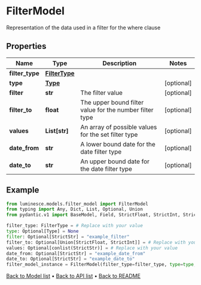 # FilterModel

Representation of the data used in a filter for the where clause
## Properties
Name | Type | Description | Notes
------------ | ------------- | ------------- | -------------
**filter_type** | [**FilterType**](FilterType.md) |  | 
**type** | [**Type**](Type.md) |  | [optional] 
**filter** | **str** | The filter value | [optional] 
**filter_to** | **float** | The upper bound filter value for the number filter type | [optional] 
**values** | **List[str]** | An array of possible values for the set filter type | [optional] 
**date_from** | **str** | A lower bound date for the date filter type | [optional] 
**date_to** | **str** | An upper bound date for the date filter type | [optional] 
## Example

```python
from luminesce.models.filter_model import FilterModel
from typing import Any, Dict, List, Optional, Union
from pydantic.v1 import BaseModel, Field, StrictFloat, StrictInt, StrictStr, conlist

filter_type: FilterType = # Replace with your value
type: Optional[Type] = None
filter: Optional[StrictStr] = "example_filter"
filter_to: Optional[Union[StrictFloat, StrictInt]] = # Replace with your value
values: Optional[conlist(StrictStr)] = # Replace with your value
date_from: Optional[StrictStr] = "example_date_from"
date_to: Optional[StrictStr] = "example_date_to"
filter_model_instance = FilterModel(filter_type=filter_type, type=type, filter=filter, filter_to=filter_to, values=values, date_from=date_from, date_to=date_to)

```

[Back to Model list](../README.md#documentation-for-models) &#8226; [Back to API list](../README.md#documentation-for-api-endpoints) &#8226; [Back to README](../README.md)


